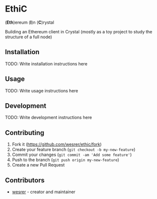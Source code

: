 # EthiC

(**Eth**)ereum (**I**)n (**C**)rystal

Building an Ethereum client in Crystal (mostly as a toy project to study
the structure of a full node)

## Installation

TODO: Write installation instructions here

## Usage

TODO: Write usage instructions here

## Development

TODO: Write development instructions here

## Contributing

1. Fork it (<https://github.com/wesrer/ethic/fork>)
2. Create your feature branch (`git checkout -b my-new-feature`)
3. Commit your changes (`git commit -am 'Add some feature'`)
4. Push to the branch (`git push origin my-new-feature`)
5. Create a new Pull Request

## Contributors

- [wesrer](https://github.com/wesrer) - creator and maintainer
